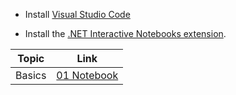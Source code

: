 - Install [Visual Studio Code](https://code.visualstudio.com/download)

- Install the [.NET Interactive Notebooks extension](https://marketplace.visualstudio.com/items?itemName=ms-dotnettools.dotnet-interactive-vscode).

| Topic  | Link                                                                                                                             |
|--------|----------------------------------------------------------------------------------------------------------------------------------|
| Basics | [01 Notebook](https://github.com/tomasfabian/ksqlDB.RestApi.Client-DotNet/blob/main/Samples/Notebooks/ksqldb.RestApi.Client.dib) |